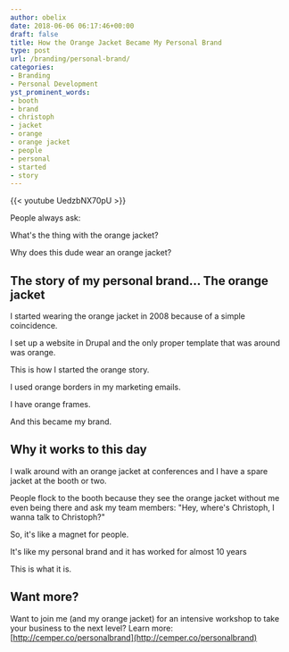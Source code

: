 ```yaml
---
author: obelix
date: 2018-06-06 06:17:46+00:00
draft: false
title: How the Orange Jacket Became My Personal Brand
type: post
url: /branding/personal-brand/
categories:
- Branding
- Personal Development
yst_prominent_words:
- booth
- brand
- christoph
- jacket
- orange
- orange jacket
- people
- personal
- started
- story
---
```


{{< youtube UedzbNX70pU >}}

People always ask:

What's the thing with the orange jacket?

Why does this dude wear an orange jacket?


## The story of my personal brand… The orange jacket


I started wearing the orange jacket in 2008 because of a simple coincidence.

I set up a website in Drupal and the only proper template that was around was orange.

This is how I started the orange story.

I used orange borders in my marketing emails.

I have orange frames.

And this became my brand.


## Why it works to this day


I walk around with an orange jacket at conferences and I have a spare jacket at the booth or two.

People flock to the booth because they see the orange jacket without me even being there and ask my team members: "Hey, where's Christoph, I wanna talk to Christoph?"

So, it's like a magnet for people.

It's like my personal brand and it has worked for almost 10 years

This is what it is.


## Want more?


Want to join me (and my orange jacket) for an intensive workshop to take your business to the next level? Learn more: [http://cemper.co/personalbrand](http://cemper.co/personalbrand)
